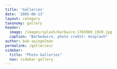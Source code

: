 ```yaml
---
title: 'Galleries'
date: '2005-06-13'
layout: category
taxonomy: gallery
header:
  image: /images/splash/barbwire-1765900_1920.jpg
  caption: "Barbedwire, photo credit: Unsplash"
author: bob-spiegelman
permalink: /galleries/
sidebar:
  title: "Photo Galleries"
  nav: sidebar-gallery
---
```

